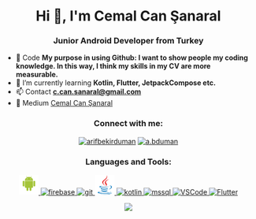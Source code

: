 <h1 align="center">Hi 👋, I'm Cemal Can Şanaral</h1>
<h3 align="center">Junior Android Developer from Turkey</h3>

- 💬 Code **My purpose in using Github: I want to show people my coding knowledge. In this way, I think my skills in my CV are more measurable.**
- 🌱 I’m currently learning **Kotlin, Flutter, JetpackCompose etc.**
- 📫 Contact **c.can.sanaral@gmail.com**
- 📖 Medium <a href="https://medium.com/@cemalcansanaral">Cemal Can Şanaral</a>

<h3 align="center">Connect with me:</h3>
<p align="center">
<a href="https://linkedin.com/in/cemalcansanaral" target="blank"><img align="center" src="https://raw.githubusercontent.com/rahuldkjain/github-profile-readme-generator/master/src/images/icons/Social/linked-in-alt.svg" alt="arifbekirduman" height="30" width="40" /></a>
<a href="https://www.instagram.com/cemal.can.sanaral/" target="blank"><img align="center" src="https://raw.githubusercontent.com/rahuldkjain/github-profile-readme-generator/master/src/images/icons/Social/instagram.svg" alt="a.bduman" height="30" width="40" /></a>
</p>

<h3 align="center">Languages and Tools:</h3>
<p align="center"> <a href="https://developer.android.com" target="_blank"> <img src="https://raw.githubusercontent.com/devicons/devicon/master/icons/android/android-original-wordmark.svg" alt="android" width="40" height="40"/> </a> <a href="https://firebase.google.com/" target="_blank"> <img src="https://www.vectorlogo.zone/logos/firebase/firebase-icon.svg" alt="firebase" width="40" height="40"/> </a> <a href="https://git-scm.com/" target="_blank"> <img src="https://www.vectorlogo.zone/logos/git-scm/git-scm-icon.svg" alt="git" width="40" height="40"/> </a> <a href="https://www.java.com" target="_blank"> <img src="https://raw.githubusercontent.com/devicons/devicon/master/icons/java/java-original.svg" alt="java" width="40" height="40"/> </a> <a href="https://kotlinlang.org" target="_blank"> <img src="https://www.vectorlogo.zone/logos/kotlinlang/kotlinlang-icon.svg" alt="kotlin" width="40" height="40"/> </a> <a href="https://www.microsoft.com/en-us/sql-server" target="_blank"> <img src="https://www.svgrepo.com/show/303229/microsoft-sql-server-logo.svg" alt="mssql" width="40" height="40"/> </a> <a href="https://code.visualstudio.com/" target="_blank"> <img src="https://www.svgrepo.com/show/303535/visual-studio-code-logo.svg" alt="VSCode" width="40" height="40"/> </a>  <a href="https://flutter.dev/" target="_blank"> <img src="https://www.svgrepo.com/show/353751/flutter.svg" alt="Flutter" width="40" height="40"/> </a></p>

<p align="center">
<a href="https://github.com/cemalcansanaral">
  <img height="180em" src="https://github-readme-stats-eight-theta.vercel.app/api/top-langs/?username=cemalcansanaral&layout=compact&langs_count=8&theme=algolia"/>
</a>
</p>
